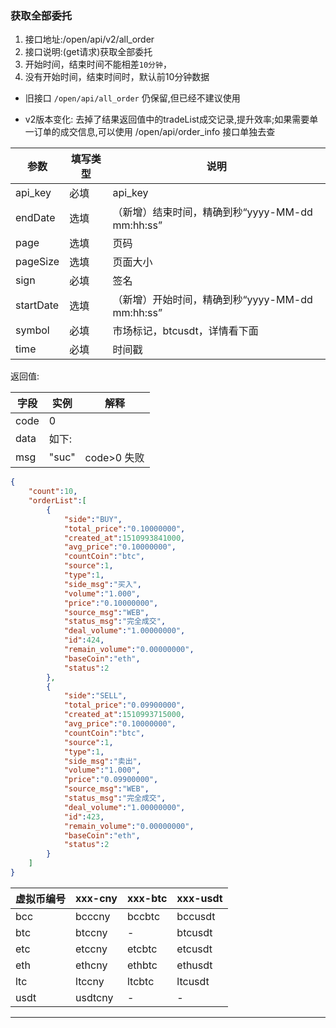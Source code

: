 ### 获取全部委托

1. 接口地址:/open/api/v2/all_order
2. 接口说明:(get请求)获取全部委托
3. 开始时间，结束时间不能相差`10分钟`，
4. 没有开始时间，结束时间时，默认前10分钟数据

* 旧接口 `/open/api/all_order` 仍保留,但已经不建议使用

* v2版本变化: 去掉了结果返回值中的tradeList成交记录,提升效率;如果需要单一订单的成交信息,可以使用 /open/api/order_info 接口单独去查

| 参数      | 填写类型 | 说明                                            |
| --------- | -------- | ----------------------------------------------- |
| api_key   | 必填     | api_key                                         |
| endDate   | 选填     | （新增）结束时间，精确到秒“yyyy-MM-dd mm:hh:ss” |
| page      | 选填     | 页码                                            |
| pageSize  | 选填     | 页面大小                                        |
| sign      | 必填     | 签名                                            |
| startDate | 选填     | （新增）开始时间，精确到秒“yyyy-MM-dd mm:hh:ss” |
| symbol    | 必填     | 市场标记，btcusdt，详情看下面                   |
| time      | 必填     | 时间戳                                          |

返回值:

| 字段 | 实例  | 解释        |
| ---- | ----- | ----------- |
| code | 0     |             |
| data | 如下: |             |
| msg  | "suc" | code>0 失败 |

```json
{
    "count":10,
    "orderList":[
        {
            "side":"BUY",
            "total_price":"0.10000000",
            "created_at":1510993841000,
            "avg_price":"0.10000000",
            "countCoin":"btc",
            "source":1,
            "type":1,
            "side_msg":"买入",
            "volume":"1.000",
            "price":"0.10000000",
            "source_msg":"WEB",
            "status_msg":"完全成交",
            "deal_volume":"1.00000000",
            "id":424,
            "remain_volume":"0.00000000",
            "baseCoin":"eth",
            "status":2
        },
        {
            "side":"SELL",
            "total_price":"0.09900000",
            "created_at":1510993715000,
            "avg_price":"0.10000000",
            "countCoin":"btc",
            "source":1,
            "type":1,
            "side_msg":"卖出",
            "volume":"1.000",
            "price":"0.09900000",
            "source_msg":"WEB",
            "status_msg":"完全成交",
            "deal_volume":"1.00000000",
            "id":423,
            "remain_volume":"0.00000000",
            "baseCoin":"eth",
            "status":2
        }
    ]
}
```

| 虚拟币编号 | xxx-cny | xxx-btc | xxx-usdt |
| ---------- | ------- | ------- | -------- |
| bcc        | bcccny  | bccbtc  | bccusdt  |
| btc        | btccny  | -       | btcusdt  |
| etc        | etccny  | etcbtc  | etcusdt  |
| eth        | ethcny  | ethbtc  | ethusdt  |
| ltc        | ltccny  | ltcbtc  | ltcusdt  |
| usdt       | usdtcny | -       | -        |

---
